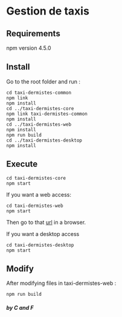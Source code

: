 # Gestion de taxis

## Requirements
npm version 4.5.0

## Install
Go to the root folder and run :
```shell
cd taxi-dermistes-common
npm link
npm install
cd ../taxi-dermistes-core
npm link taxi-dermistes-common
npm install
cd ../taxi-dermistes-web
npm install
npm run build
cd ../taxi-dermistes-desktop
npm install
```

## Execute
```shell
cd taxi-dermistes-core
npm start
```
If you want a web access:
```shell
cd taxi-dermistes-web
npm start
```
Then go to that [url](http://localhost:3001/) in a browser.

If you want a desktop access
```shell
cd taxi-dermistes-desktop
npm start
```

## Modify
After modifying files in taxi-dermistes-web :
```shell
npm run build
```

##### by C and F
